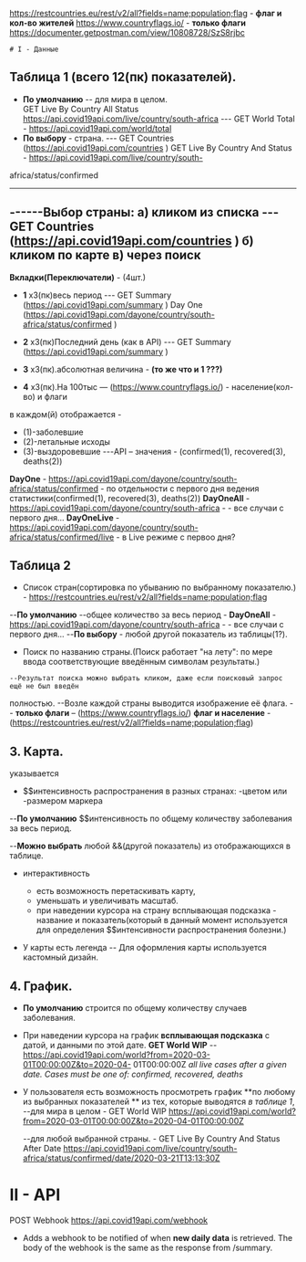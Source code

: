 https://restcountries.eu/rest/v2/all?fields=name;population;flag - **флаг и кол-во жителей**
https://www.countryflags.io/ - **только флаги**
https://documenter.getpostman.com/view/10808728/SzS8rjbc


	# I - Данные

## Таблица 1 (всего 12(пк) показателей).

 * **По умолчанию** -- для мира в целом.  
GET Live By Country All Status
https://api.covid19api.com/live/country/south-africa
--- GET World Total -  https://api.covid19api.com/world/total 
 * **По выбору** - страна.  --- GET Countries (https://api.covid19api.com/countries )
GET Live By Country And Status - https://api.covid19api.com/live/country/south-

africa/status/confirmed 

------
------**Выбор страны:** 
	а) кликом из списка  --- GET Countries (https://api.covid19api.com/countries ) 
	б) кликом по карте
	в) через поиск 					
------
**Вкладки(Переключатели)** - (4шт.)
 * __1__ х3(пк)весь период  --- GET Summary (https://api.covid19api.com/summary )
	Day One (https://api.covid19api.com/dayone/country/south-africa/status/confirmed )

 * __2__ х3(пк)Последний день (как в API) --- GET Summary (https://api.covid19api.com/summary )
 * __3__ х3(пк).абсолютная величина - **(то же что  и __1__ ???)**
 * __4__ х3(пк).На 100тыс — (https://www.countryflags.io/) - население(кол-во) и флаги

в каждом(й) отображается - 
 * (1)-заболевшие 
 * (2)-летальные исходы
 * (3)-выздоровевшие
---API – значения - (confirmed(1), recovered(3), deaths(2))

**DayOne**      - https://api.covid19api.com/dayone/country/south-africa/status/confirmed  - по 
отдельности с первого дня ведения статистики(confirmed(1), recovered(3), deaths(2))
**DayOneAll** - https://api.covid19api.com/dayone/country/south-africa  - - все случаи с первого 
дня...
**DayOneLive** -  https://api.covid19api.com/dayone/country/south-africa/status/confirmed/live  - 
в Live режиме с первоо дня?


## Таблица 2  
 * Список стран(сортировка по убыванию по выбранному показателю.)  - 
https://restcountries.eu/rest/v2/all?fields=name;population;flag

--**По умолчанию** --общее количество за весь период  - 
**DayOneAll** - https://api.covid19api.com/dayone/country/south-africa  - - все случаи с первого 
дня...
--**По выбору** - любой другой показатель из таблицы(1?).

 *   Поиск по названию страны.(Поиск работает "на лету": по мере ввода соответствующие введённым 
символам результаты.)

	--Результат поиска можно выбрать кликом, даже если поисковый запрос ещё не был введён 
полностью. 
	--Возле каждой страны выводится изображение её флага.  -- 
**только флаги** – (https://www.countryflags.io/)
**флаг и население** - (https://restcountries.eu/rest/v2/all?fields=name;population;flag)



## 3. Карта.

указывается
 *  $$интенсивность распространения в разных странах:
 -цветом или 
 -размером маркера

--**По умолчанию** $$интенсивность по общему количеству заболевания за весь период.

--**Можно выбрать** любой &&(другой показатель) из отображающихся в таблице.

 *  интерактивность
	- есть возможность перетаскивать карту,
	- уменьшать и увеличивать масштаб.
	- при наведении курсора на страну всплывающая подсказка - название и показатель(который в 
данный момент используется для определения $$интенсивности распространения болезни.) 

 *  У карты есть легенда
	-- Для оформления карты используется кастомный дизайн.


## 4.  График.

 * **По умолчанию** строится по общему количеству случаев заболевания. 
 * При наведении курсора на график **всплывающая подсказка** с датой, и данными по этой дате.
**GET World WIP** --https://api.covid19api.com/world?from=2020-03-01T00:00:00Z&to=2020-04-
01T00:00:00Z
_all live cases after a given date. Cases must be one of: confirmed, recovered, deaths_

 
 * У пользователя есть возможность просмотреть график **по любому из выбранных показателей **
из тех, которые выводятся *в таблице 1*, 
	--для мира в целом - GET World WIP
https://api.covid19api.com/world?from=2020-03-01T00:00:00Z&to=2020-04-01T00:00:00Z

	--для любой выбранной страны. - GET Live By Country And Status After Date
https://api.covid19api.com/live/country/south-africa/status/confirmed/date/2020-03-21T13:13:30Z


# II - API

POST Webhook
https://api.covid19api.com/webhook
 - Adds a webhook to be notified of when **new daily data** is retrieved. The body of the webhook 
is the same as the response from /summary.
